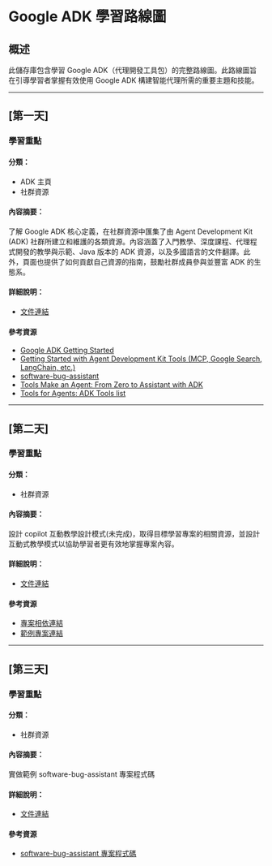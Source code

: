 # Google ADK 學習路線圖

## 概述

此儲存庫包含學習 Google ADK（代理開發工具包）的完整路線圖。此路線圖旨在引導學習者掌握有效使用 Google ADK 構建智能代理所需的重要主題和技能。

---
## [第一天]

### 學習重點
#### 分類：
- ADK 主頁
- 社群資源
#### 內容摘要：

了解 Google ADK 核心定義，在社群資源中匯集了由 Agent Development Kit (ADK) 社群所建立和維護的各類資源。內容涵蓋了入門教學、深度課程、代理程式開發的教學與示範、Java 版本的 ADK 資源，以及多國語言的文件翻譯。此外，頁面也提供了如何貢獻自己資源的指南，鼓勵社群成員參與並豐富 ADK 的生態系。

#### 詳細說明：
  - [文件連結](./docs/google-adk-docs-community_summary.md)

#### 參考資源

- [Google ADK Getting Started ](https://google.github.io/adk-docs/community/#getting-started)
- [Getting Started with Agent Development Kit Tools (MCP, Google Search, LangChain, etc.)
  ](https://www.youtube.com/watch?v=5ZmaWY7UX6k)
- [software-bug-assistant](https://github.com/google/adk-samples/tree/main/python/agents/software-bug-assistant)
- [Tools Make an Agent: From Zero to Assistant with ADK](https://cloud.google.com/blog/topics/developers-practitioners/tools-make-an-agent-from-zero-to-assistant-with-adk?e=48754805?utm_source%3Dtwitter?utm_source%3Dlinkedin)
- [Tools for Agents: ADK Tools list](https://google.github.io/adk-docs/tools/)

---
## [第二天]

### 學習重點
#### 分類：
- 社群資源

#### 內容摘要：

設計 copilot 互動教學設計模式(未完成)，取得目標學習專案的相關資源，並設計互動式教學模式以協助學習者更有效地掌握專案內容。

#### 詳細說明：
  - [文件連結](.github/chatmodes/repo-guiding-learning.chatmode.md)


#### 參考資源
  - [專案相依連結](workspace/python/agents/software-bug-assistant/pyproject_explanation.md)
  - [範例專案連結](workspace/samples/adk-samples/README.md)

---
## [第三天]

### 學習重點
#### 分類：
- 社群資源

#### 內容摘要：

實做範例 software-bug-assistant 專案程式碼

#### 詳細說明：
  - [文件連結](./workspace/python/agents/software-bug-assistant/README.md)

#### 參考資源
  - [software-bug-assistant 專案程式碼](./workspace/python/agents/software-bug-assistant/)